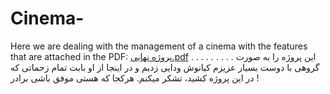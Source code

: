 # Cinema-
Here we are dealing with the management of a cinema with the features that are attached in the PDF:
[پروژه نهایی.pdf](https://github.com/M-Amin-Kiani/Cinema-/files/11222736/default.pdf)
.
.
.
.
.
.
.
.
.
این پروژه را به صورت گروهی با دوست بسیار عزیزم کیانوش ودایی زدیم و در اینجا از او بابت تمام زحماتی که در این پروژه کشید، تشکر میکنم. هرکجا که هستی موفق باشی برادر !
